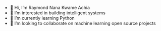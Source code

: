 - 👋 Hi, I’m Raymond Nana Kwame Achia
- 👀 I’m interested in building intelligent systems
- 🌱 I’m currently learning Python
- 💞️ I’m looking to collaborate on machine learning open source projects

<!---
Themaytrix/Themaytrix is a ✨ special ✨ repository because its `README.md` (this file) appears on your GitHub profile.
You can click the Preview link to take a look at your changes.
--->
